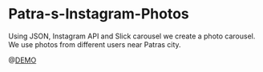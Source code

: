 # Patra-s-Instagram-Photos

Using JSON, Instagram API and Slick carousel we create a photo carousel. We use photos from different users near Patras city.

@<a href="http://www.angelop.net/patrascarousel/" target='_blank'>DEMO</a>
